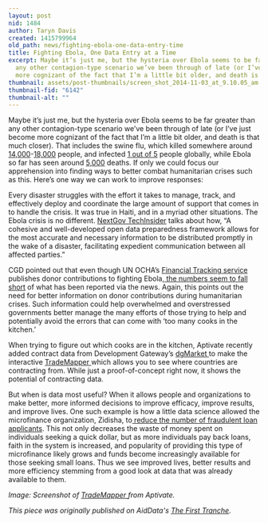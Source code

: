 ```yaml
---
layout: post
nid: 1484
author: Taryn Davis
created: 1415799964
old_path: news/fighting-ebola-one-data-entry-time
title: Fighting Ebola, One Data Entry at a Time
excerpt: Maybe it’s just me, but the hysteria over Ebola seems to be far greater than
  any other contagion-type scenario we’ve been through of late (or I’ve just become
  more cognizant of the fact that I’m a little bit older, and death is that much closer).
thumbnail: assets/post-thumbnails/screen_shot_2014-11-03_at_9.10.05_am.png
thumbnail-fid: "6142"
thumbnail-alt: ""
---
```


Maybe it’s just me, but the hysteria over Ebola seems to be far greater than any other contagion-type scenario we’ve been through of late (or I’ve just become more cognizant of the fact that I’m a little bit older, and death is that much closer). That includes the swine flu, which killed somewhere around [14,000](http://ecdc.europa.eu/en/healthtopics/Documents/100118_Influenza_AH1N1_Situation_Report_0900hrs.pdf)-[18,000](http://www.who.int/csr/don/2010_05_14/en/) people, and infected [1 out of 5](http://www.reuters.com/article/2013/01/25/us-flu-h1n1-pandemic-idUSBRE90O0T720130125) people globally, while Ebola so far has seen around [5,000](http://www.cdc.gov/vhf/ebola/outbreaks/2014-west-africa/index.html) deaths. If only we could focus our apprehension into finding ways to better combat humanitarian crises such as this. Here’s one way we can work to improve responses:

Every disaster struggles with the effort it takes to manage, track, and effectively deploy and coordinate the large amount of support that comes in to handle the crisis. It was true in Haiti, and in a myriad other situations. The Ebola crisis is no different. [NextGov TechInsider](http://www.nextgov.com/technology-news/tech-insider/2014/10/data-driven-disaster-management/97700/) talks about how, “A cohesive and well-developed open data preparedness framework allows for the most accurate and necessary information to be distributed promptly in the wake of a disaster, facilitating expedient communication between all affected parties.”

CGD pointed out that even though UN OCHA’s [Financial Tracking service](http://fts.unocha.org/pageloader.aspx?page=emerg-emergencyDetails&appealID=1060) publishes donor contributions to fighting Ebola,[ the numbers seem to fall short](http://www.cgdev.org/blog/how-much-actually-being-spent-ebola?feature) of what has been reported via the news. Again, this points out the need for better information on donor contributions during humanitarian crises. Such information could help overwhelmed and overstressed governments better manage the many efforts of those trying to help and potentially avoid the errors that can come with ‘too many cooks in the kitchen.’

When trying to figure out which cooks are in the kitchen, Aptivate recently added contract data from Development Gateway’s [dgMarket ](http://www.dgmarket.com/)to make the interactive [TradeMapper ](http://trademapper.aptivate.org/?csvtype=ocds&loadcsv=http://trademapper.aptivate.org/sample_data/ocds/TradeMap.csv)which allows you to see where countries are contracting from. While just a proof-of-concept right now, it shows the potential of contracting data.

But when is data most useful? When it allows people and organizations to make better, more informed decisions to improve efficacy, improve results, and improve lives. One such example is how a little data science allowed the microfinance organization, Zidisha, to[ reduce the number of fraudulent loan applicants](http://www.bayesimpact.org/blog/defending-microfinance-with-data-science.html). This not only decreases the waste of money spent on individuals seeking a quick dollar, but as more individuals pay back loans, faith in the system is increased, and popularity of providing this type of microfinance likely grows and funds become increasingly available for those seeking small loans. Thus we see improved lives, better results and more efficiency stemming from a good look at data that was already available to them.


*Image: Screenshot of [TradeMapper ](http://trademapper.aptivate.org/?csvtype=ocds&loadcsv=http://trademapper.aptivate.org/sample_data/ocds/TradeMap.csv)from Aptivate.*

*This piece was originally published on AidData's [The First Tranche](http://aiddata.org/blog/this-week-fighting-ebola-one-data-entry-at-a-time-project-pulse-week-six).*
